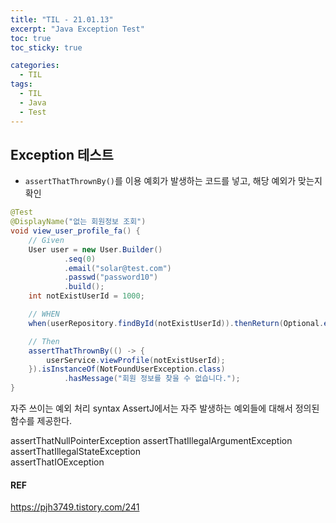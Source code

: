```yaml
---
title: "TIL - 21.01.13"
excerpt: "Java Exception Test"
toc: true
toc_sticky: true

categories:
  - TIL
tags:
  - TIL
  - Java
  - Test
---
```


## Exception 테스트
* `assertThatThrownBy()`를 이용
예회가 발생하는 코드를 넣고, 해당 예외가 맞는지 확인

```java
@Test
@DisplayName("없는 회원정보 조회")
void view_user_profile_fa() {
    // Given
    User user = new User.Builder()
            .seq(0)
            .email("solar@test.com")
            .passwd("password10")
            .build();
    int notExistUserId = 1000;

    // WHEN
    when(userRepository.findById(notExistUserId)).thenReturn(Optional.empty());

    // Then
    assertThatThrownBy(() -> {
        userService.viewProfile(notExistUserId);
    }).isInstanceOf(NotFoundUserException.class)
            .hasMessage("회원 정보를 찾을 수 없습니다.");
}
```

자주 쓰이는 예외 처리 syntax
AssertJ에서는 자주 발생하는 예외들에 대해서 정의된 함수를 제공한다.

assertThatNullPointerException
assertThatIllegalArgumentException
assertThatIllegalStateException  
assertThatIOException


#### REF
https://pjh3749.tistory.com/241
